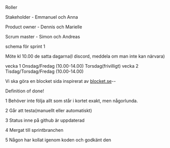 ﻿
Roller

Stakeholder - Emmanuel och Anna

Product owner - Dennis och Marielle

Scrum master - Simon och Andreas

schema för sprint 1

Möte kl 10.00 de satta dagarna(I discord, meddela om man inte kan närvara)

vecka 1 Onsdag/Fredag (10.00-14.00)  Torsdag(frivilligt)
vecka 2 Tisdag/Torsdag/Fredag (10.00-14.00)


Vi ska göra en blocket sida inspirerat av [blocket.se](https://www.blocket.se/)--

Definition of done! 

1 Behöver inte följa allt som står i kortet exakt, men någorlunda.

2 Går att testa(manuellt eller automatiskt)

3 Status inne på github är uppdaterad

4 Mergat till sprintbranchen

5 Någon har kollat igenom koden och godkänt den 


